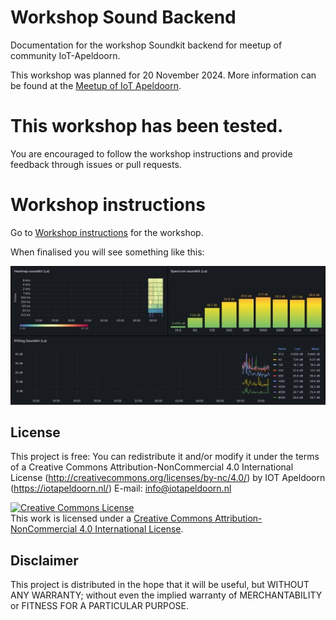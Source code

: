 # Workshop Sound Backend
Documentation for the workshop Soundkit backend for meetup of community IoT-Apeldoorn.

This workshop was planned for 20 November 2024. More information can be found at the [Meetup of IoT Apeldoorn](https://www.meetup.com/lora-network-in-apeldoorn-growing-meetup/events/303791214).

# This workshop has been tested.
You are encouraged to follow the workshop instructions and provide feedback through issues or pull requests. 

# Workshop instructions
Go to [Workshop instructions](workshop.md) for the workshop. 

When finalised you will see something like this: 

![SoundDash](SoundDash.jpg)

## License
This project is free: You can redistribute it and/or modify it under the terms of a Creative Commons Attribution-NonCommercial 4.0 International License (http://creativecommons.org/licenses/by-nc/4.0/) by IOT Apeldoorn (https://iotapeldoorn.nl/) E-mail: info@iotapeldoorn.nl

<a rel="license" href="http://creativecommons.org/licenses/by-nc/4.0/"><img alt="Creative Commons License" style="border-width:0" src="https://i.creativecommons.org/l/by-nc/4.0/88x31.png" /></a><br />This work is licensed under a <a rel="license" href="http://creativecommons.org/licenses/by-nc/4.0/">Creative Commons Attribution-NonCommercial 4.0 International License</a>.

## Disclaimer
This project is distributed in the hope that it will be useful, but WITHOUT ANY WARRANTY; without even the implied warranty of MERCHANTABILITY or FITNESS FOR A PARTICULAR PURPOSE.
  
